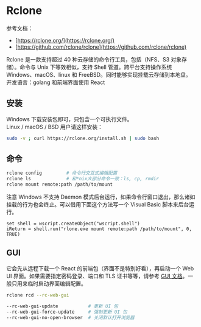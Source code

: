 <a name="aXoIw"></a>
# Rclone
参考文档：

- [https://rclone.org/](https://rclone.org/)
- [https://github.com/rclone/rclone](https://github.com/rclone/rclone)

Rclone 是一款支持超过 40 种云存储的命令行工具，包括（NFS、S3 对象存储）。命令与 Unix 下等效相似，支持 Shell 管道。跨平台支持操作系统 Windows、macOS、linux 和 FreeBSD。同时能够实现挂载云存储到本地盘。<br />开发语言：golang 和前端界面使用 React
<a name="iZNZI"></a>
## 安装
Windows 下载安装包即可，只包含一个可执行文件。<br />Linux / macOS / BSD 用户请这样安装：
```bash
sudo -v ; curl https://rclone.org/install.sh | sudo bash
```
<a name="ecwZm"></a>
## 命令
```bash
rclone config         # 命令行交互式编辑配置
rclone ls             # 和*nix大部分命令一致：ls, cp, rmdir
rclone mount remote:path /path/to/mount
```
注意 Windows 不支持 Daemon 模式后台运行，如果命令行窗口退出，那么诸如挂载的行为也会终止。可以借用下面这个方法写一个 Visual Basic 脚本来后台运行。
```vbnet
set shell = wscript.createObject("wscript.shell")
iReturn = shell.run("rlone.exe mount remote:path /path/to/mount", 0, TRUE)
```
<a name="DdDnX"></a>
## GUI
它会先从远程下载一个 React 的前端包（界面不是特别好看），再启动一个 Web UI 界面。如果需要指定密码登录、端口和 TLS 证书等等，请参考 [GUI 文档](https://rclone.org/gui/)。一般只用来临时启动界面编辑配置。
```bash
rclone rcd --rc-web-gui

--rc-web-gui-update           # 更新 UI 包
--rc-web-gui-force-update     # 强制更新 UI 包
--rc-web-gui-no-open-browser  # 关闭默认打开浏览器
```

